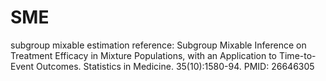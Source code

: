 # SME
subgroup mixable estimation
reference: 
Subgroup Mixable Inference on Treatment Efficacy in Mixture Populations, with an Application to Time-to-Event Outcomes. Statistics in Medicine. 35(10):1580-94. PMID: 26646305
